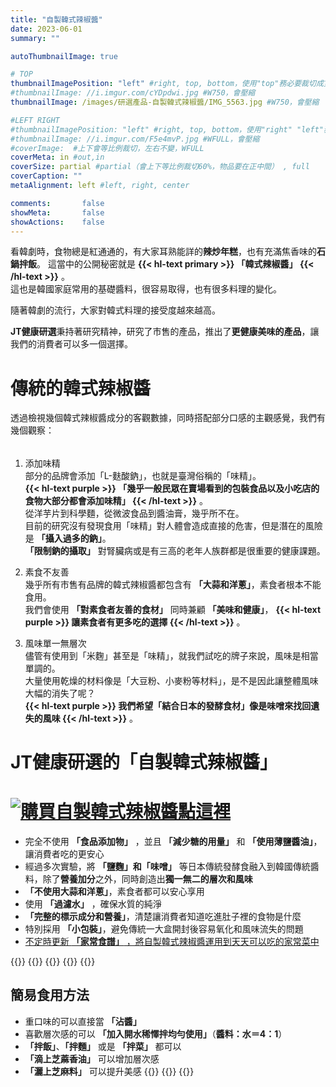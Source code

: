 ```yaml
---
title: "自製韓式辣椒醬"
date: 2023-06-01
summary: ""

autoThumbnailImage: true

# TOP
thumbnailImagePosition: "left" #right, top, bottom，使用"top"務必要裁切成寬度750，這樣才會正確顯示，其他用原尺寸即可
#thumbnailImage: //i.imgur.com/cYDpdwi.jpg #W750，會壓縮
thumbnailImage: /images/研選產品-自製韓式辣椒醬/IMG_5563.jpg #W750，會壓縮

#LEFT RIGHT
#thumbnailImagePosition: "left" #right, top, bottom，使用"right" "left"務必要裁切成接近正方形，這樣才會正確顯示
#thumbnailImage: //i.imgur.com/F5e4mvP.jpg #WFULL，會壓縮
#coverImage:  #上下會等比例裁切，左右不變，WFULL
coverMeta: in #out,in
coverSize: partial #partial（會上下等比例裁切60%，物品要在正中間） , full
coverCaption: ""
metaAlignment: left #left, right, center

comments:       false
showMeta:       false
showActions:    false
---
```

看韓劇時，食物總是紅通通的，有大家耳熟能詳的**辣炒年糕**，也有充滿焦香味的**石鍋拌飯**。
這當中的公開秘密就是
**{{< hl-text primary >}}
「韓式辣椒醬」
{{< /hl-text >}}**
。\
這也是韓國家庭常用的基礎醬料，很容易取得，也有很多料理的變化。
<!--more-->
隨著韓劇的流行，大家對韓式料理的接受度越來越高。

**JT健康研選**秉持著研究精神，研究了市售的產品，推出了**更健康美味的產品**，讓我們的消費者可以多一個選擇。

# 傳統的韓式辣椒醬
透過檢視幾個韓式辣椒醬成分的客觀數據，同時搭配部分口感的主觀感覺，我們有幾個觀察：
######
1. 添加味精\
   部分的品牌會添加「L-麩酸鈉」，也就是臺灣俗稱的「味精」。\
   **{{< hl-text purple >}}
	「幾乎一般民眾在賣場看到的包裝食品以及小吃店的食物大部分都會添加味精」
	{{< /hl-text >}}**
	。\
	從洋芋片到科學麵，從微波食品到醬油膏，幾乎所不在。\
	目前的研究沒有發現食用「味精」對人體會造成直接的危害，但是潛在的風險是 **「攝入過多的鈉」**。\
	**「限制鈉的攝取」** 對腎臟病或是有三高的老年人族群都是很重要的健康課題。
	   
2. 素食不友善\
   幾乎所有市售有品牌的韓式辣椒醬都包含有 **「大蒜和洋蔥」**，素食者根本不能食用。\
   我們會使用 **「對素食者友善的食材」** 同時兼顧 **「美味和健康」**，
    **{{< hl-text purple >}}
	讓素食者有更多吃的選擇
	{{< /hl-text >}}**
	。
   
3. 風味單一無層次\
   儘管有使用到「米麴」甚至是「味精」，就我們試吃的牌子來說，風味是相當單調的。\
   大量使用乾燥的材料像是「大豆粉、小麥粉等材料」，是不是因此讓整體風味大幅的消失了呢？\
   **{{< hl-text purple >}}
   我們希望「結合日本的發酵食材」像是味噌來找回遺失的風味
   {{< /hl-text >}}**
   。

# JT健康研選的「自製韓式辣椒醬」
# [![](/images/JT健康研選-購買點我1.png "購買自製韓式辣椒醬點這裡")](https://haofresh.fami.life/000520/index.php?action=product_detail&prod_no=P0052000019492)

* 完全不使用 **「食品添加物」** ，並且 **「減少糖的用量」** 和 **「使用薄鹽醬油」**，讓消費者吃的更安心
* 經過多次實驗，將 **「鹽麴」**和**「味噌」** 等日本傳統發酵食融入到韓國傳統醬料，除了**營養加分**之外，同時創造出**獨一無二的層次和風味**
* **「不使用大蒜和洋蔥」**，素食者都可以安心享用
* 使用 **「過濾水」** ，確保水質的純淨
* **「完整的標示成分和營養」**，清楚讓消費者知道吃進肚子裡的食物是什麼
* 特別採用 **「小包裝」**，避免傳統一大盒開封後容易氧化和風味流失的問題
* [不定時更新 **「家常食譜」** ，將自製韓式辣椒醬運用到天天可以吃的家常菜中][URL1]

{{<image classes="clear">}}
{{<image classes="fancybox fig-33" thumbnail-width="94.5%" thumbnail-height="94.5%" src="/images/研選產品-自製韓式辣椒醬/IMG_5578.jpg" title="" >}}
{{<image classes="fancybox fig-33" thumbnail-width="85%" thumbnail-height="85%" src="/images/食品標示/自製韓式辣椒醬食品標示.jpg" title="" >}}
{{<image classes="fancybox fig-33" thumbnail-width="100%" thumbnail-height="100%" src="/images/研選產品-自製韓式辣椒醬/IMG_5602.jpg" title="" >}}
{{<image classes="clear">}}

## 簡易食用方法
- 重口味的可以直接當 **「沾醬」**
- 喜歡層次感的可以 **「加入開水稀懌拌均勻使用」**（**醬料：水＝4：1**）
- **「拌飯」**、**「拌麵」** 或是 **「拌菜」** 都可以
- **「滴上芝蔴香油」** 可以增加層次感
- **「灑上芝麻料」** 可以提升美感
{{<image classes="clear">}}
{{<image classes="fancybox fig-50" thumbnail-width="94.5%" thumbnail-height="94.5%" src="/images/研選產品-自製韓式辣椒醬/IMG_5667.jpg" title="" >}}
{{<image classes="clear">}}

[URL1]: /tags/自製韓式辣椒醬/